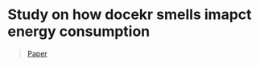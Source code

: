# Study on how docekr smells imapct energy consumption

> [Paper](./paper/conference_latex_template_10_17_19%20(1).pdf)